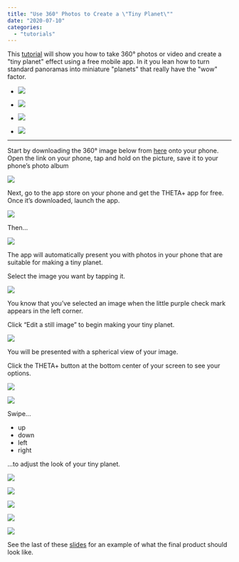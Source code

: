 ```yaml
---
title: "Use 360° Photos to Create a \"Tiny Planet\""
date: "2020-07-10"
categories: 
  - "tutorials"
---
```


This [tutorial](https://docs.google.com/presentation/d/1QNX_wNo7m8wZssnFKIvcqizpg-9dYpDluH6QK1DgVbY/edit?usp=sharing) will show you how to take 360° photos or video and create a "tiny planet" effect using a free mobile app. In it you lean how to turn standard panoramas into miniature "planets" that really have the "wow" factor.

- ![](images/tp1.jpeg)
    
- ![](images/tp2.jpeg)
    
- ![](images/tp3.jpeg)
    
- ![](images/tp4.jpeg)
    

* * *

Start by downloading the 360° image below from [here](http://albrezzi.com/ECC/downloads/360_image_01.jpg) onto your phone. Open the link on your phone, tap and hold on the picture, save it to your phone’s photo album

![](images/Screen-Shot-2020-07-09-at-5.00.29-PM-1-1024x511.png)

Next, go to the app store on your phone and get the THETA+ app for free. Once it’s downloaded, launch the app.

![](images/Screen-Shot-2020-07-09-at-5.11.43-PM.png)

Then...

![](images/Screen-Shot-2020-07-09-at-5.13.53-PM-1024x540.png)

The app will automatically present you with photos in your phone that are suitable for making a tiny planet.

Select the image you want by tapping it.

![](images/Screen-Shot-2020-07-09-at-5.16.09-PM.png)

You know that you’ve selected an image when the little purple check mark appears in the left corner.

Click “Edit a still image” to begin making your tiny planet.

![](images/Screen-Shot-2020-07-09-at-5.18.58-PM.png)

You will be presented with a spherical view of your image.

Click the THETA+ button at the bottom center of your screen to see your options.

![](images/Screen-Shot-2020-07-09-at-5.20.37-PM.png)

![](images/Screen-Shot-2020-07-09-at-5.22.28-PM-1024x581.png)

Swipe...

- up
- down
- left
- right

...to adjust the look of your tiny planet.

![](images/Screen-Shot-2020-07-09-at-5.27.04-PM.png)

![](images/Screen-Shot-2020-07-09-at-5.28.46-PM-1024x581.png)

![](images/Screen-Shot-2020-07-09-at-6.21.10-PM-1024x576.png)

![](images/Screen-Shot-2020-07-09-at-6.23.16-PM-1024x576.png)

![](images/Screen-Shot-2020-07-09-at-6.26.31-PM-1024x577.png)

See the last of these [slides](https://docs.google.com/presentation/d/1QNX_wNo7m8wZssnFKIvcqizpg-9dYpDluH6QK1DgVbY/edit?usp=sharing) for an example of what the final product should look like.
